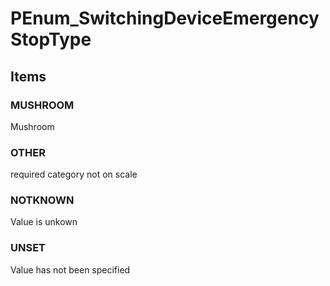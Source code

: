# PEnum_SwitchingDeviceEmergencyStopType

## Items

### MUSHROOM
Mushroom

### OTHER
required category not on scale

### NOTKNOWN
Value is unkown

### UNSET
Value has not been specified
